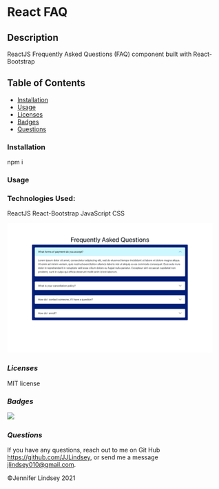 # React FAQ


## **Description**

ReactJS Frequently Asked Questions (FAQ) component built with React-Bootstrap

## **Table of Contents**
* [Installation](#installation)
* [Usage](#usage)
* [Licenses](#licenses)
* [Badges](#Badges)
* [Questions](#questions)


### **Installation**
npm i


### **Usage**



### **Technologies Used:**
ReactJS
React-Bootstrap
JavaScript
CSS


<img src="src/assets/FAQreact.png" height=300>


### *Licenses*
MIT license


### *Badges*
<img src="https://img.shields.io/badge/MIT-license-brightgreen">


### *Questions*
If you have any questions, reach out to me on Git Hub https://github.com/JJLindsey, or send me a message jlindsey010@gmail.com.

©Jennifer Lindsey 2021